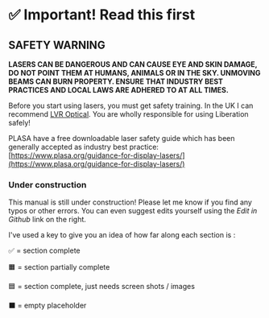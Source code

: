# ✅ Important! Read this first

## SAFETY WARNING

**LASERS CAN BE DANGEROUS AND CAN CAUSE EYE AND SKIN DAMAGE, DO NOT POINT THEM AT HUMANS, ANIMALS OR IN THE SKY. UNMOVING BEAMS CAN BURN PROPERTY. ENSURE THAT INDUSTRY BEST PRACTICES AND LOCAL LAWS ARE ADHERED TO AT ALL TIMES.**

Before you start using lasers, you must get safety training. In the UK I can recommend [LVR Optical](https://www.lvroptical.com/laser-safety-training.html). You are wholly responsible for using Liberation safely!

PLASA have a free downloadable laser safety guide which has been generally accepted as industry best practice: [https://www.plasa.org/guidance-for-display-lasers/](https://www.plasa.org/guidance-for-display-lasers/)

### Under construction

This manual is still under construction! Please let me know if you find any typos or other errors. You can even suggest edits yourself using the _Edit in Github_ link on the right.

I've used a key to give you an idea of how far along each section is :

✅ = section complete

🟧 = section partially complete

🟦 = section complete, just needs screen shots / images

⬛️ = empty placeholder

##
